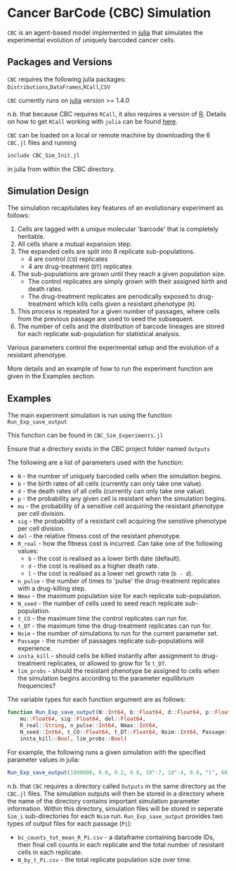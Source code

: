 # Cancer BarCode (CBC) Simulation 

`CBC` is an agent-based model implemented in [julia](https://julialang.org/) that simulates the experimental evolution of uniquely barcoded cancer cells. 

## Packages and Versions

`CBC` requires the following julia packages: 
`Distributions`,`DataFrames`,`RCall`,`CSV`

`CBC` currently runs on [julia](https://julialang.org/) version >= 1.4.0

n.b. that because CBC requires `RCall`, it also requires a version of [R](https://www.r-project.org/). 
Details on how to get `RCall` working with `julia` can be found [here](https://juliainterop.github.io/RCall.jl/stable/installation/).

`CBC` can be loaded on a local or remote machine by downloading the 6 `CBC.jl` files and running 
```julia
include CBC_Sim_Init.jl
```
in julia from within the CBC directory. 

## Simulation Design 

The simulation recapitulates key features of an evolutionary experiment as follows: 
1. Cells are tagged with a unique molecular 'barcode' that is completely heritable.
2. All cells share a mutual expansion step. 
3. The expanded cells are split into 8 replicate sub-populations. 
   * 4 are control (`CO`) replicates
   * 4 are drug-treatment (`DT`) replicates
4. The sub-populations are grown until they reach a given population size. 
   * The control replicates are simply grown with their assigned birth and death rates. 
   * The drug-treatment replicates are periodically exposed to drug-treatment which kills cells given a resistant phenotype (`R`).
5. This process is repeated for a given number of passages, where cells from the previous passage are used to seed the subsequent.
6. The number of cells and the distribution of barcode lineages are stored for each replicate sub-population for statistical analysis.

Various parameters control the experimental setup and the evolution of a resistant phenotype.

More details and an example of how to run the experiment function are given in the Examples section.


## Examples

The main experiment simulation is run using the function `Run_Exp_save_output`

This function can be found in `CBC_Sim_Experiments.jl`

Ensure that a directory exists in the CBC project folder named `Outputs`

The following are a list of parameters used with the function:
* `N` - the number of uniquely barcoded cells when the simulation begins.
* `b` - the birth rates of all cells (currently can only take one value).
* `d` - the death rates of all cells (currently can only take one value).
* `p` - the probability any given cell is resistant when the simulation begins. 
* `mu` - the probability of a sensitive cell acquiring the resistant phenotype per cell division. 
* `sig` - the probability of a resistant cell acquiring the senstiive phenotype per cell division. 
* `del` - the relative fitness cost of the resistant phenotype. 
* `R_real` - how the fitness cost is incurred. Can take one of the following values: 
  * `b` - the cost is realised as a lower birth date (default). 
  * `d` - the cost is realised as a higher death rate.
  * `l` - the cost is realised as a lower net growth rate (`b - d`). 
* `n_pulse` - the number of times to 'pulse' the drug-treatment replicates with a drug-killing step. 
* `Nmax` - the maximum population size for each replicate sub-population. 
* `N_seed` - the number of cells used to seed reach replicate sub-population. 
* `t_CO` - the maximum time the control replicates can run for. 
* `t_DT` - the maximum time the drug-treatment replicates can run for. 
* `Nsim` - the number of simulations to run for the current parameter set. 
* `Passage` - the number of passages replicate sub-populations will experience.
* `insta_kill` - should cells be killed instantly after assignment to drug-treatment replicates, or allowed to grow for 1x `t_DT`.
* `lim_probs` - should the resistant phenotype be assigned to cells when the simulation begins according to the parameter equilibrium frequencies? 

The variable types for each function argument are as follows: 

```julia 
function Run_Exp_save_output(N::Int64, b::Float64, d::Float64, p::Float64,
    mu::Float64, sig::Float64, del::Float64,
    R_real::String, n_pulse::Int64, Nmax::Int64,
    N_seed::Int64, t_CO::Float64, t_DT::Float64, Nsim::Int64, Passage::Int64,
    insta_kill::Bool, lim_probs::Bool)
```

For example, the following runs a given simulation with the specified parameter values in julia: 

```julia 
Run_Exp_save_output(1000000, 0.8, 0.2, 0.0, 10^-7, 10^-4, 0.0, "l", 60, 64000000, 1000000, 120.0, 120.0, 1, 4, true, true)
```

n.b. that `CBC` requires a directory called `Outputs` in the same directory as the `CBC.jl` files. 
The simulation outputs will then be stored in a directory where the name of the directory contains important simulation parameter information. 
Within this directory, simulation files will be stored in seperate `Sim_i` sub-directories for each `Nsim` run. 
`Run_Exp_save_output` provides two types of output files for each passage (`Pi`):
* `bc_counts_tot_mean_R_Pi.csv` - a dataframe containing barcode IDs, their final cell counts in each replicate and the total number of resistant cells in each replicate. 
* `N_by_t_Pi.csv` - the total replicate population size over time.
